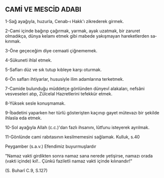 ## CAMİ VE MESCİD ADABI

1-Sağ ayağıyla, huzurla, Cenab-ı Hakk'ı zikre­derek girmek.

2-Cami içinde bağırıp çağırmak, yarmak, ayak uzatmak, bir zaruret olmadıkça, dünya kelamı et­mek gibi mabede yakışmayan hareketlerden sa­kınmak.

3-Öne geçeceğim diye cemaati çiğnememek.

4-Sükuneti ihlal etmek.

5-Safları düz ve sık tutup kıbleye karşı otur­mak.

6-Ön safları ihtiyarlar, hususiyle ilim adamları­na terketmek.

7-Camide bulunduğu müddetçe gönlünden dünyevî alakaları, nefsâni vesveseleri atıp, Zülcelal Hazretlerini tefekkür etmek.

8-Yüksek sesle konuşmamak.

9-İbadetini yaparken her türlü gösterişten kaçı­nıp gayet mütevazı bir şekilde ihlasla eda etmek.

10-Sol ayağıyla Allah (c.c.)'dan fazlı ihsanını, lûtfunu isteyerek ayrılmak.

11-Gönlünde cami rabıtasının kesilmemesini sağlamak. Kulluk, s.40

Peygamber (s.a.v.) Efendimiz buyurmuşlardır

"Namaz vakti girdikten sonra namaz sana nere­de yetişirse, namazı orada (vakti içinde) kıl!.. Çün­kü faziletli namaz vakti içinde kılınandır!"

(S. Buharî C.9, S.127)

